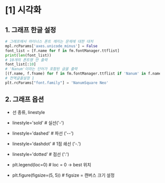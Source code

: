 # [1] 시각화
## 1. 그래프 한글 설정
```py
# 그래프에서 마이너스 폰트 깨지는 문제에 대한 대처
mpl.rcParams['axes.unicode_minus'] = False
font_list = [f.name for f in fm.fontManager.ttflist]
print(len(font_list))
# 10개의 폰트명 만 출력
font_list[:10]
# 'Nanum'이라는 단어가 포함된 글꼴 출력
[(f.name, f.fname) for f in fm.fontManager.ttflist if 'Nanum' in f.name]
# 전역글꼴설정 1
plt.rcParams["font.family"] = 'NanumSquare Neo'
```

## 2. 그래프 옵션

- 선 종류, linestyle
- linestyle='sold' # 실선('-')
- linestyle='dashed' # 파선 ('--')
- linestyle='dashdot' # 1점 쇄선 ('-.')
- linestyle='dotted' # 점선 (':')

- plt.legend(loc=0) # loc = 0 -> best 위치
- plt.figure(figsize=(5, 5)) # figsize = 캔버스 크기 설정 
